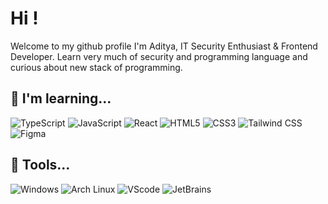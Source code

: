 #  Hi !

Welcome to my github profile I'm Aditya, IT Security Enthusiast & Frontend Developer. Learn very much of security and programming language and curious about new stack of programming.

## 🔧 I'm learning...

![TypeScript](https://img.shields.io/badge/Typescript-505050?style=for-the-badge&logo=typescript&logoColor=#3178C6) ![JavaScript](https://img.shields.io/badge/JavaScript-505050?style=for-the-badge&logo=javascript&logoColor=#F7DF1E) ![React](https://img.shields.io/badge/React-505050?style=for-the-badge&logo=react&logoColor=#88dded) ![HTML5](https://img.shields.io/badge/HTML5-505050?style=for-the-badge&logo=html5&logoColor=#E34F26) ![CSS3](https://img.shields.io/badge/CSS3-505050?style=for-the-badge&logo=css3&logoColor=blue) ![Tailwind CSS](https://img.shields.io/badge/Tailwind_CSS-505050?style=for-the-badge&logo=tailwind-css&logoColor=#88dded) ![Figma](https://img.shields.io/badge/figma-505050?style=for-the-badge&logo=figma&logoColor=white)

## 🔗 Tools...

![Windows](https://img.shields.io/badge/Windows-505050?style=for-the-badge&logo=windows&logoColor=white) ![Arch Linux](https://img.shields.io/badge/Linux-505050?style=for-the-badge&logo=linux&logoColor=white) ![VScode](https://img.shields.io/badge/VSCode-505050?style=for-the-badge&logo=visual%20studio%20code&logoColor=white) ![JetBrains](https://img.shields.io/badge/JetBrains-505050?style=for-the-badge&logo=intellij-idea&logoColor=white)




